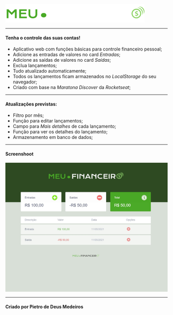 

![logo](https://raw.githubusercontent.com/pietrodmedeiros/meu.financeiro/fc2f5962c97b1bffe5acbc8b7670eed0760c7ea8/images/logo.svg)

--------------------------------------

#### Tenha o controle das suas contas!

 * Aplicativo web com funções básicas para controle financeiro pessoal;
 * Adicione as entradas de valores no card *Entradas*;
 * Adicione as saídas de valores no card *Saídas*;
 * Exclua lançamentos;
 * Tudo atualizado automaticamente;
 * Todos os lançamentos ficam armazenados no *LocalStorage* do seu navegador;
 * Criado com base na *Maratona Discover* da *Rocketseat*;
 
 --------------------------------------
 
 #### Atualizações previstas:
* Filtro por mês;
* Função para editar lançamentos;
* Campo para *Mais detalhes* de cada lançamento;
* Função para ver os detalhes do lançamento;
* Armazenamento em banco de dados;

---------------------------------------

#### Screenshoot
![logo](https://github.com/pietrodmedeiros/meu.financeiro/blob/main/images/meu-financeiro-print.jpg)


-----------------------------------------

#### Criado por Pietro de Deus Medeiros
 
 








